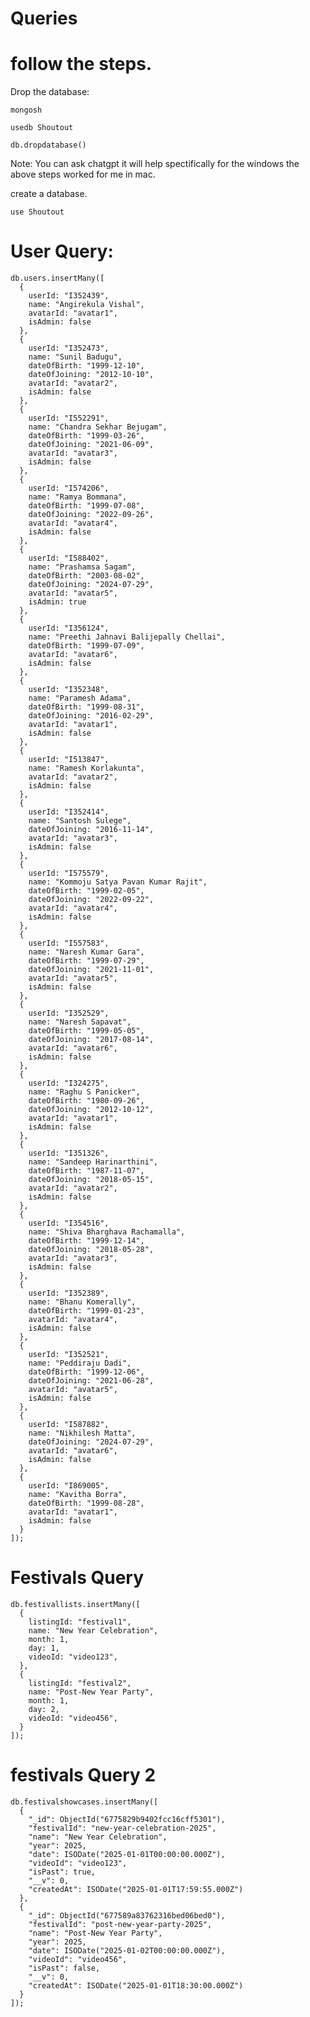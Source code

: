 # Queries
# follow the steps.

Drop the database:

    mongosh

    usedb Shoutout

    db.dropdatabase()

Note: You can ask chatgpt it will help spectifically for the windows the above steps worked for me in mac.

create a database.

    use Shoutout

# User Query:

    db.users.insertMany([
      {
        userId: "I352439",
        name: "Angirekula Vishal",
        avatarId: "avatar1",
        isAdmin: false
      },
      {
        userId: "I352473",
        name: "Sunil Badugu",
        dateOfBirth: "1999-12-10",
        dateOfJoining: "2012-10-10",
        avatarId: "avatar2",
        isAdmin: false
      },
      {
        userId: "I552291",
        name: "Chandra Sekhar Bejugam",
        dateOfBirth: "1999-03-26",
        dateOfJoining: "2021-06-09",
        avatarId: "avatar3",
        isAdmin: false
      },
      {
        userId: "I574206",
        name: "Ramya Bommana",
        dateOfBirth: "1999-07-08",
        dateOfJoining: "2022-09-26",
        avatarId: "avatar4",
        isAdmin: false
      },
      {
        userId: "I588402",
        name: "Prashamsa Sagam",
        dateOfBirth: "2003-08-02",
        dateOfJoining: "2024-07-29",
        avatarId: "avatar5",
        isAdmin: true
      },
      {
        userId: "I356124",
        name: "Preethi Jahnavi Balijepally Chellai",
        dateOfBirth: "1999-07-09",
        avatarId: "avatar6",
        isAdmin: false
      },
      {
        userId: "I352348",
        name: "Paramesh Adama",
        dateOfBirth: "1999-08-31",
        dateOfJoining: "2016-02-29",
        avatarId: "avatar1",
        isAdmin: false
      },
      {
        userId: "I513847",
        name: "Ramesh Korlakunta",
        avatarId: "avatar2",
        isAdmin: false
      },
      {
        userId: "I352414",
        name: "Santosh Sulege",
        dateOfJoining: "2016-11-14",
        avatarId: "avatar3",
        isAdmin: false
      },
      {
        userId: "I575579",
        name: "Kommoju Satya Pavan Kumar Rajit",
        dateOfBirth: "1999-02-05",
        dateOfJoining: "2022-09-22",
        avatarId: "avatar4",
        isAdmin: false
      },
      {
        userId: "I557583",
        name: "Naresh Kumar Gara",
        dateOfBirth: "1999-07-29",
        dateOfJoining: "2021-11-01",
        avatarId: "avatar5",
        isAdmin: false
      },
      {
        userId: "I352529",
        name: "Naresh Sapavat",
        dateOfBirth: "1999-05-05",
        dateOfJoining: "2017-08-14",
        avatarId: "avatar6",
        isAdmin: false
      },
      {
        userId: "I324275",
        name: "Raghu S Panicker",
        dateOfBirth: "1980-09-26",
        dateOfJoining: "2012-10-12",
        avatarId: "avatar1",
        isAdmin: false
      },
      {
        userId: "I351326",
        name: "Sandeep Harinarthini",
        dateOfBirth: "1987-11-07",
        dateOfJoining: "2018-05-15",
        avatarId: "avatar2",
        isAdmin: false
      },
      {
        userId: "I354516",
        name: "Shiva Bharghava Rachamalla",
        dateOfBirth: "1999-12-14",
        dateOfJoining: "2018-05-28",
        avatarId: "avatar3",
        isAdmin: false
      },
      {
        userId: "I352389",
        name: "Bhanu Komerally",
        dateOfBirth: "1999-01-23",
        avatarId: "avatar4",
        isAdmin: false
      },
      {
        userId: "I352521",
        name: "Peddiraju Dadi",
        dateOfBirth: "1999-12-06",
        dateOfJoining: "2021-06-28",
        avatarId: "avatar5",
        isAdmin: false
      },
      {
        userId: "I587882",
        name: "Nikhilesh Matta",
        dateOfJoining: "2024-07-29",
        avatarId: "avatar6",
        isAdmin: false
      },
      {
        userId: "I869005",
        name: "Kavitha Borra",
        dateOfBirth: "1999-08-28",
        avatarId: "avatar1",
        isAdmin: false
      }
    ]);

# Festivals Query

    db.festivallists.insertMany([
      {
        listingId: "festival1",
        name: "New Year Celebration",
        month: 1,
        day: 1,
        videoId: "video123",
      },
      {
        listingId: "festival2",
        name: "Post-New Year Party",
        month: 1,
        day: 2,
        videoId: "video456",
      }
    ]);
    
# festivals Query 2
    db.festivalshowcases.insertMany([
      {
        "_id": ObjectId("6775829b9402fcc16cff5301"),
        "festivalId": "new-year-celebration-2025",
        "name": "New Year Celebration",
        "year": 2025,
        "date": ISODate("2025-01-01T00:00:00.000Z"),
        "videoId": "video123",
        "isPast": true,
        "__v": 0,
        "createdAt": ISODate("2025-01-01T17:59:55.000Z")
      },
      {
        "_id": ObjectId("677589a83762316bed06bed0"),
        "festivalId": "post-new-year-party-2025",
        "name": "Post-New Year Party",
        "year": 2025,
        "date": ISODate("2025-01-02T00:00:00.000Z"),
        "videoId": "video456",
        "isPast": false,
        "__v": 0,
        "createdAt": ISODate("2025-01-01T18:30:00.000Z")
      }
    ]);

    
